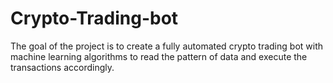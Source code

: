 # Crypto-Trading-bot
The goal of the project is to create a fully automated crypto trading bot with machine learning algorithms to read the pattern of data and execute the transactions accordingly.
